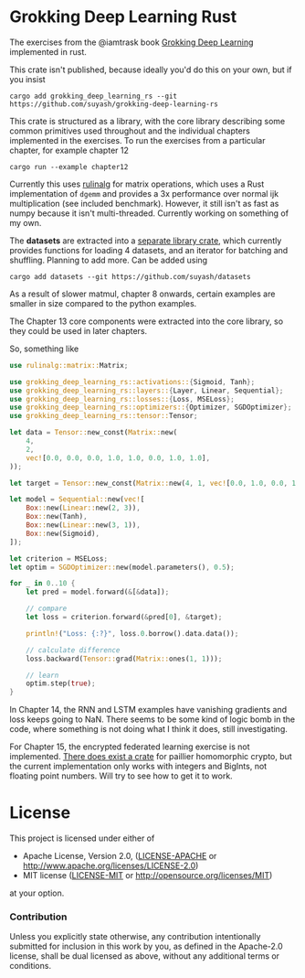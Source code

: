 # Grokking Deep Learning Rust

The exercises from the @iamtrask book [Grokking Deep Learning](https://manning.com/books/grokking-deep-learning) implemented in rust.

This crate isn't published, because ideally you'd do this on your own, but if you insist

```
cargo add grokking_deep_learning_rs --git https://github.com/suyash/grokking-deep-learning-rs
```

This crate is structured as a library, with the core library describing some common primitives used throughout and the individual chapters implemented in the exercises. To run the exercises from a particular chapter, for example chapter 12

```
cargo run --example chapter12
```

Currently this uses [rulinalg](https://docs.rs/rulinalg) for matrix operations, which uses a Rust implementation of `dgemm` and provides a 3x performance over normal ijk multiplication (see included benchmark). However, it still isn't as fast as numpy because it isn't multi-threaded. Currently working on something of my own.

The __datasets__ are extracted into a [separate library crate](https://github.com/suyash/datasets), which currently provides functions for loading 4 datasets, and an iterator for batching and shuffling. Planning to add more. Can be added using

```
cargo add datasets --git https://github.com/suyash/datasets
```

As a result of slower matmul, chapter 8 onwards, certain examples are smaller in size compared to the python examples.

The Chapter 13 core components were extracted into the core library, so they could be used in later chapters.

So, something like

```rust
use rulinalg::matrix::Matrix;

use grokking_deep_learning_rs::activations::{Sigmoid, Tanh};
use grokking_deep_learning_rs::layers::{Layer, Linear, Sequential};
use grokking_deep_learning_rs::losses::{Loss, MSELoss};
use grokking_deep_learning_rs::optimizers::{Optimizer, SGDOptimizer};
use grokking_deep_learning_rs::tensor::Tensor;

let data = Tensor::new_const(Matrix::new(
    4,
    2,
    vec![0.0, 0.0, 0.0, 1.0, 1.0, 0.0, 1.0, 1.0],
));

let target = Tensor::new_const(Matrix::new(4, 1, vec![0.0, 1.0, 0.0, 1.0]));

let model = Sequential::new(vec![
    Box::new(Linear::new(2, 3)),
    Box::new(Tanh),
    Box::new(Linear::new(3, 1)),
    Box::new(Sigmoid),
]);

let criterion = MSELoss;
let optim = SGDOptimizer::new(model.parameters(), 0.5);

for _ in 0..10 {
    let pred = model.forward(&[&data]);

    // compare
    let loss = criterion.forward(&pred[0], &target);

    println!("Loss: {:?}", loss.0.borrow().data.data());

    // calculate difference
    loss.backward(Tensor::grad(Matrix::ones(1, 1)));

    // learn
    optim.step(true);
}
```

In Chapter 14, the RNN and LSTM examples have vanishing gradients and loss keeps going to NaN. There seems to be some kind of logic bomb in the code, where something is not doing what I think it does, still investigating.

For Chapter 15, the encrypted federated learning exercise is not implemented. [There does exist a crate](https://crates.io/crates/paillier) for paillier homomorphic crypto, but the current implementation only works with integers and BigInts, not floating point numbers. Will try to see how to get it to work.

# License

This project is licensed under either of

 * Apache License, Version 2.0, ([LICENSE-APACHE](LICENSE-APACHE) or
   http://www.apache.org/licenses/LICENSE-2.0)
 * MIT license ([LICENSE-MIT](LICENSE-MIT) or
   http://opensource.org/licenses/MIT)

at your option.

### Contribution

Unless you explicitly state otherwise, any contribution intentionally submitted
for inclusion in this work by you, as defined in the Apache-2.0 license, shall be
dual licensed as above, without any additional terms or conditions.
